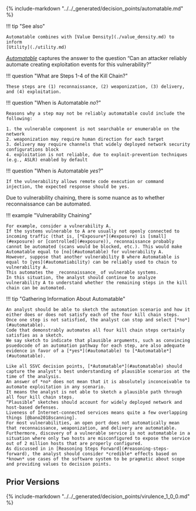 {% include-markdown "../../_generated/decision_points/automatable.md" %}

!!! tip "See also"

    Automatable combines with [Value Density](./value_density.md) to inform 
    [Utility](./utility.md)


[*Automatable*](#automatable) captures the answer to the question “Can an attacker reliably automate creating exploitation events for this vulnerability?”

!!! question "What are Steps 1-4 of the Kill Chain?"

    These steps are (1) reconnaissance, (2) weaponization, (3) delivery, and (4) exploitation.

!!! question "When is Automatable *no*?"

    Reasons why a step may not be reliably automatable could include the following:
    
    1. the vulnerable component is not searchable or enumerable on the network
    2. weaponization may require human direction for each target
    3. delivery may require channels that widely deployed network security configurations block
    4. exploitation is not reliable, due to exploit-prevention techniques (e.g., ASLR) enabled by default
    

!!! question "When is Automatable *yes*?"

    If the vulnerability allows remote code execution or command injection, the expected response should be yes.


Due to vulnerability chaining, there is some nuance as to whether reconnaissance can be automated.

!!! example "Vulnerability Chaining"

    For example, consider a vulnerability A.
    If the systems vulnerable to A are usually not openly connected to incoming traffic (that is, [*Exposure*](#exposure) is [small](#exposure) or [controlled](#exposure)), reconnaissance probably cannot be automated (scans would be blocked, etc.). This would make Automatable equal to [no](#automatable) for vulnerability A.
    However, suppose that another vulnerability B where Automatable is equal to [yes](#automatiability) can be reliably used to chain to vulnerability A.
    This automates the _reconnaissance_ of vulnerable systems.
    In this situation, the analyst should continue to analyze vulnerability A to understand whether the remaining steps in the kill chain can be automated.

!!! tip "Gathering Information About Automatable"

    An analyst should be able to sketch the automation scenario and how it either does or does not satisfy each of the four kill chain steps.
    Once one step is not satisfied, the analyst can stop and select [*no*](#automatable).
    Code that demonstrably automates all four kill chain steps certainly satisfies as a sketch.
    We say sketch to indicate that plausible arguments, such as convincing psuedocode of an automation pathway for each step, are also adequate evidence in favor of a [*yes*](#automatable) to [*Automatable*](#automatable).
    
    Like all SSVC decision points, [*Automatable*](#automatable) should capture the analyst's best understanding of plausible scenarios at the time of the analysis.
    An answer of *no* does not mean that it is absolutely inconceivable to automate exploitation in any scenario.
    It means the analyst is not able to sketch a plausible path through all four kill chain steps.
    “Plausible” sketches should account for widely deployed network and host-based defenses.
    Liveness of Internet-connected services means quite a few overlapping things [@bano2018scanning].
    For most vulnerabilities, an open port does not automatically mean that reconnaissance, weaponization, and delivery are automatable.
    Furthermore, discovery of a vulnerable service is not automatable in a situation where only two hosts are misconfigured to expose the service out of 2 million hosts that are properly configured.
    As discussed in in [Reasoning Steps Forward](#reasoning-steps-forward), the analyst should consider *credible* effects based on *known* use cases of the software system to be pragmatic about scope and providing values to decision points.

## Prior Versions

{% include-markdown "../../_generated/decision_points/virulence_1_0_0.md" %}
